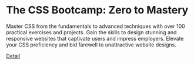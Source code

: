 # The CSS Bootcamp: Zero to Mastery

Master CSS from the fundamentals to advanced techniques with over 100 practical exercises and projects. Gain the skills to design stunning and responsive websites that captivate users and impress employers. Elevate your CSS proficiency and bid farewell to unattractive website designs. 

[Detail](https://eduitfree.com/courses/the-css-bootcamp-zero-to-mastery)